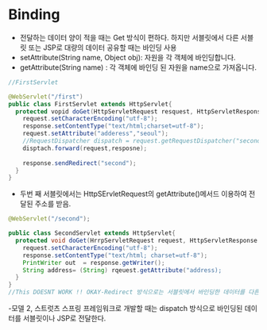 # Binding

- 전달하는 데이터 양이 적을 때는 Get 방식이 편하다. 하지만 서블릿에서 다른 서블릿 또는 JSP로 대량의 데이터 공유할 때는 바인딩 사용
- setAttribute(String name, Object obj): 자원을 각 객체에 바인딩합니다.
- getAttribute(String name) : 각 객체에 바인딩 된 자원을 name으로 가져옵니다.

```java
//FirstServlet

@WebServlet("/first")
public class FirstServlet extends HttpServlet{
  protected vopid doGet(HttpServletRequest resquest, HttpServletResponse reponse) throws ServletException, IOException{
    request.setCharacterEncoding("utf-8");
    response.setContentType("text/html;charset=utf-8");
    request.setAttribute("adderess","seoul");
    //RequestDispatcher dispatch = request.getRequestDispatcher("second:);
    disptach.forward(request,resposne);
    
    response.sendRedirect("second");
  }
}

```

- 두번 째 서블릿에서는 HttpSErvletRequest의 getAttribute()메서드 이용하여 전달된 주소를 받음.

```java
@WebServlet("/second");

public class SecondServlet extends HttpServlet{
  protected void doGet(HrrpServletRequest request, HttpServletResponse response) thrwos ServletException , IOException{
    request.setCharacterEncoding("utf-8");
    response.setContentType("text/html; charset=utf-8");
    PrintWriter out  = response.getWriter();
    String address= (String) rqeuest.getAttribute("address);
  }
}
//This DOESNT WORK !! OKAY-Redirect 방식으로는 서블릿에서 바인딩한 데이터를 다른 서블릿으로 전송할 수 없다.
```
-모델 2, 스트럿츠 스프링 프레임워크로 개발할 때는 dispatch 방식으로 바인딩된 데이터를 서블릿이나 JSP로 전달한다.
